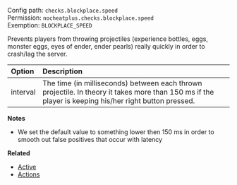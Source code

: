 Config path: `checks.blockplace.speed`  
Permission: `nocheatplus.checks.blockplace.speed`  
Exemption: `BLOCKPLACE_SPEED`  

Prevents players from throwing projectiles (experience bottles, eggs, monster eggs, eyes of ender, ender pearls) really quickly in order to crash/lag the server.

| Option    | Description |
| :-------- | :---------- |
| interval  | The time (in milliseconds) between each thrown projectile. In theory it takes more than 150 ms if the player is keeping his/her right button pressed. |

**Notes**
* We set the default value to something lower then 150 ms in order to smooth out false positives that occur with latency

**Related**  
* [Active](Global#Active)
* [Actions](Global#Actions)